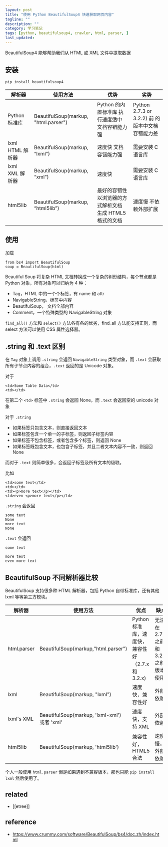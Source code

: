 ```yaml
---
layout: post
title: "使用 Python BeautifulSoup4 快速获取网页内容"
tagline: ""
description: ""
category: 学习笔记
tags: [python, beautifulsoup4, crawler, html, parser, ]
last_updated:
---
```


BeautifulSoup4 能够帮助我们从 HTML 或 XML 文件中提取数据

## 安装

    pip install beautifulsoup4

| 解析器           | 使用方法                             | 优势                                                      | 劣势                                             |
| ---------------- | ------------------------------------ | --------------------------------------------------------- | ------------------------------------------------ |
| Python 标准库    | BeautifulSoup(markup, "html.parser") | Python 的内置标准库 执行速度适中 文档容错能力强           | Python 2.7.3 or 3.2.2) 前 的版本中文档容错能力差 |
| lxml HTML 解析器 | BeautifulSoup(markup, “lxml”)        | 速度快 文档容错能力强                                     | 需要安装 C 语言库                                |
| lxml XML 解析器  | BeautifulSoup(markup, “xml”)         | 速度快                                                    | 需要安装 C 语言库                                |
| html5lib         | BeautifulSoup(markup, “html5lib”)    | 最好的容错性 以浏览器的方式解析文档 生成 HTML5 格式的文档 | 速度慢 不依赖外部扩展                            |

## 使用
加载

    from bs4 import BeautifulSoup
    soup = BeautifulSoup(html)

Beautiful Soup 将复杂 HTML 文档转换成一个复杂的树形结构，每个节点都是 Python 对象，所有对象可以归纳为 4 种：

- Tag，HTML 中的一个个标签，有 name 和 attr
- NavigableString，标签中内容
- BeautifulSoup， 文档全部内容
- Comment，一个特殊类型的 NavigableString 对象

`find_all()` 方法和 `select()` 方法各有各的优劣，find_all 方法能支持正则，而 select 方法可以使用 CSS 属性选择器。

## .string 和 .text 区别

在 `Tag` 对象上调用 `.string` 会返回 `NavigableString` 类型对象，而 `.text` 会获取所有子节点内容的组合，`.text` 返回的是 Unicode 对象。

对于

    <td>Some Table Data</td>
    <td></td>

在第二个 `<td>` 标签中 `.string` 会返回 None，而 `.text` 会返回空的 unicode 对象

对于 `.string`

- 如果标签只包含文本，则直接返回文本
- 如果标签包含一个单一的子标签，则返回子标签内容
- 如果标签不包含标签，或者包含多个标签，则返回 None
- 如果标签既包含文本，也包含子标签，并且二者文本内容不一致，则返回 None

而对于 `.text` 则简单很多，会返回子标签及所有文本的级联。

比如

    <td>some text</td>
    <td></td>
    <td><p>more text</p></td>
    <td>even <p>more text</p></td>

`.string` 会返回

    some text
    None
    more text
    None

`.text` 会返回

    some text

    more text
    even more text

## BeautifulSoup 不同解析器比较
BeautifulSoup 支持很多种 HTML 解析器，包括 Python 自带标准库，还有其他 lxml 等等第三方模块。

解析器      | 使用方法  | 优点          | 缺点
------------|-----------|---------------|---------
html.parser | BeautifulSoup(markup,"html.parser") | Python 标准库，速度快，兼容性好（2.7.x 和 3.2.x) | 无法在 2.7.3 之前和 3.2.2 之前版本使用
lxml    | BeautifulSoup(markup, "lxml") | 速度快，兼容性好 | 外部依赖
lxml's XML | BeautifulSoup(markup, 'lxml-xml') 或者 'xml' | 速度快，支持 XML  | 外部依赖
html5lib    | BeautifulSoup(markup, 'html5lib')     | 兼容性好，HTML5 合法 | 速度慢，外部依赖

个人一般使用 `html.parser` 但是如果遇到不兼容版本，那也只能 `pip install lxml` 然后使用了。

## related

- [[etree]]

## reference

- <https://www.crummy.com/software/BeautifulSoup/bs4/doc.zh/index.html>
